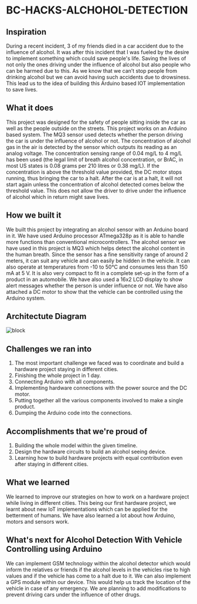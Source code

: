 # BC-HACKS-ALCHOHOL-DETECTION
## Inspiration
During a recent incident, 3 of my friends died in a car accident due to the influence of alcohol. It was after this incident that I was fueled by the desire to implement something which could save people's life. Saving the lives of not only the ones driving under the influence of alcohol but also people who can be harmed due to this. As we know that we can’t stop people from drinking alcohol but we can avoid having such accidents due to drowsiness. This lead us to the idea of building this Arduino based IOT implementation to save lives. 

## What it does
This project was designed for the safety of people sitting inside the car as well as the people outside on the streets. This project works on an Arduino based system. The MQ3 sensor used detects whether the person driving the car is under the influence of alcohol or not. The concentration of alcohol gas in the air is detected by the sensor which outputs its reading as an analog voltage. The concentration sensing range of 0.04 mg/L to 4 mg/L has been used (the legal limit of breath alcohol concentration, or BrAC, in most US states is 0.08 grams per 210 litres or 0.38 mg/L). If the concentration is above the threshold value provided, the DC motor stops running, thus bringing the car to a halt. After the car is at a halt, it will not start again unless the concentration of alcohol detected comes below the threshold value. This does not allow the driver to drive under the influence of alcohol which in return might save lives. 

## How we built it
We built this project by integrating an alcohol sensor with an Arduino board in it. We have used Arduino processor ATmega328p as it is able to handle more functions than conventional microcontrollers. The alcohol sensor we have used in this project is MQ3 which helps detect the alcohol content in 
the human breath. Since the sensor has a fine sensitivity range of around 2 meters, it can suit any vehicle and can easily be hidden in the vehicle. It can also operate at temperatures from -10 to 50°C and consumes less than 150 mA at 5 V. It is also very compact to fit in a complete set-up in the form of a product in an automobile. We have also used a 16x2 LCD display to show alert messages whether the person is under influence or not. We have also attached a DC motor to show that the vehicle can be controlled using the Arduino system.

## Architectute Diagram

![block](https://user-images.githubusercontent.com/63738424/152671961-f431d326-7f3a-410c-865c-e7e2db90aed7.png)



## Challenges we ran into
1. The most important challenge we faced was to coordinate and build a hardware project staying in different cities. 
2. Finishing the whole project in 1 day.
3. Connecting Arduino with all components.
4. Implementing hardware connections with the power source and the DC motor.
5. Putting together all the various components involved to make a single product.
6. Dumping the Arduino code into the connections.

## Accomplishments that we're proud of
1. Building the whole model within the given timeline. 
2. Design the hardware circuits to build an alcohol seeing device. 
3. Learning how to build hardware projects with equal contribution even after staying in different cities.

## What we learned
We learned to improve our strategies on how to work on a hardware project while living in different cities. This being our first hardware project, we learnt about new IoT implementations which can be applied for the betterment of humans. We have also learned a lot about how Arduino, motors and sensors work. 


## What's next for Alcohol Detection With Vehicle Controlling using Arduino
We can implement GSM technology within the alcohol detector which would inform the relatives or friends if the alcohol levels in the vehicles rise to high values and if the vehicle has come to a halt due to it.
We can also implement a GPS module within our device. This would help us track the location of the vehicle in case of any emergency.
We are planning to add modifications to prevent driving cars under the influence of other drugs.
